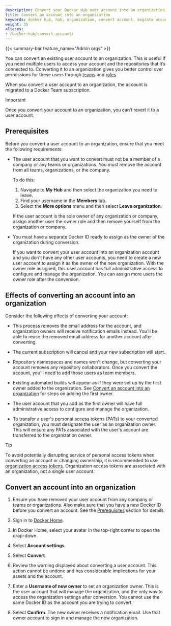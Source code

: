 ```yaml
---
description: Convert your Docker Hub user account into an organization
title: Convert an account into an organization
keywords: docker hub, hub, organization, convert account, migrate account
weight: 35
aliases:
- /docker-hub/convert-account/
---
```


{{< summary-bar feature_name="Admin orgs" >}}

You can convert an existing user account to an organization. This is useful if you need multiple users to access your account and the repositories that it’s connected to. Converting it to an organization gives you better control over permissions for these users through [teams](manage-a-team.md) and [roles](roles-and-permissions.md).

When you convert a user account to an organization, the account is migrated to a Docker Team subscription.

> [!IMPORTANT]
>
> Once you convert your account to an organization, you can’t revert it to a user account.

## Prerequisites

Before you convert a user account to an organization, ensure that you meet the following requirements:

- The user account that you want to convert must not be a member of a company or any teams or organizations. You must remove the account from all teams, organizations, or the company.

    To do this:
    1. Navigate to **My Hub** and then select the organization you need to leave.
    2. Find your username in the **Members** tab.
    3. Select the **More options** menu and then select **Leave organization**.

    If the user account is the sole owner of any organization or company, assign another user the owner role and then remove yourself from the organization or company.

-  You must have a separate Docker ID ready to assign as the owner of the organization during conversion.

    If you want to convert your user account into an organization account and you don't have any other user accounts, you need to create a new user account to assign it as the owner of the new organization. With the owner role assigned, this user account has full administrative access to configure and manage the organization. You can assign more users the owner role after the conversion.

## Effects of converting an account into an organization

Consider the following effects of converting your account:

- This process removes the email address for the account, and organization owners will receive notification emails instead. You'll be able to reuse the removed email address for another account after converting.

- The current subscription will cancel and your new subscription will start.

- Repository namespaces and names won't change, but converting your account removes any repository collaborators. Once you convert the account, you'll need to add those users as team members.

- Existing automated builds will appear as if they were set up by the first owner added to the organization. See [Convert an account into an organization](#convert-an-account-into-an-organization) for steps on adding the first owner.

- The user account that you add as the first owner will have full administrative access to configure and manage the organization.

- To transfer a user's personal access tokens (PATs) to your converted organization,
you must designate the user as an organization owner. This will ensure any PATs associated with the user's account are transferred to the organization owner.

> [!TIP]
>
> To avoid potentially disrupting service of personal access tokens when converting an account or changing ownership, it is recommended to use [organization access tokens](/manuals/security/for-admins/access-tokens.md). Organization access tokens are
associated with an organization, not a single user account.

## Convert an account into an organization

1. Ensure you have removed your user account from any company or teams or organizations. Also make sure that you have a new Docker ID before you convert an account. See the [Prerequisites](#prerequisites) section for details.

2. Sign in to [Docker Home](https://app.docker.com/login).

3. In Docker Home, select your avatar in the top-right corner to open the drop-down.

4. Select **Account settings**.

5. Select **Convert**.

6. Review the warning displayed about converting a user account. This action cannot be undone and has considerable implications for your assets and the account.

7. Enter a **Username of new owner** to set an organization owner. This is the user account that will manage the organization, and the only way to access the organization settings after conversion. You cannot use the same Docker ID as the account you are trying to convert.

8. Select **Confirm**. The new owner receives a notification email. Use that owner account to sign in and manage the new organization.
